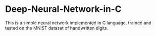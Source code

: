 # Deep-Neural-Network-in-C
This is a simple neural network implemented in C language, trained and tested on the MNIST dataset of handwritten digits.
